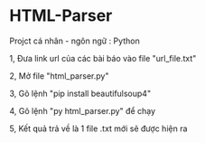 # HTML-Parser
Projct cá nhân - ngôn ngữ : Python

1, Đưa link url của các bài báo vào file "url_file.txt"

2, Mở file "html_parser.py"

3, Gõ lệnh "pip install beautifulsoup4"

4, Gõ lệnh "py html_parser.py" để chạy

5, Kết quả trả về là 1 file .txt mới sẽ được hiện ra




